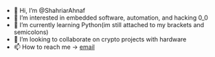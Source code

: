 - 👋 Hi, I’m @ShahriarAhnaf
- 👀 I’m interested in embedded software, automation, and hacking 0_0
- 🌱 I’m currently learning Python(im still attached to my brackets and semicolons)
- 💞️ I’m looking to collaborate on crypto projects with hardware
- 📫 How to reach me -> [email](mailto:shahriarahnaf007@gmail.com)


<!---
ShahriarAhnaf/ShahriarAhnaf is a ✨ special ✨ repository because its `README.md` (this file) appears on your GitHub profile.
You can click the Preview link to take a look at your changes.
--->
